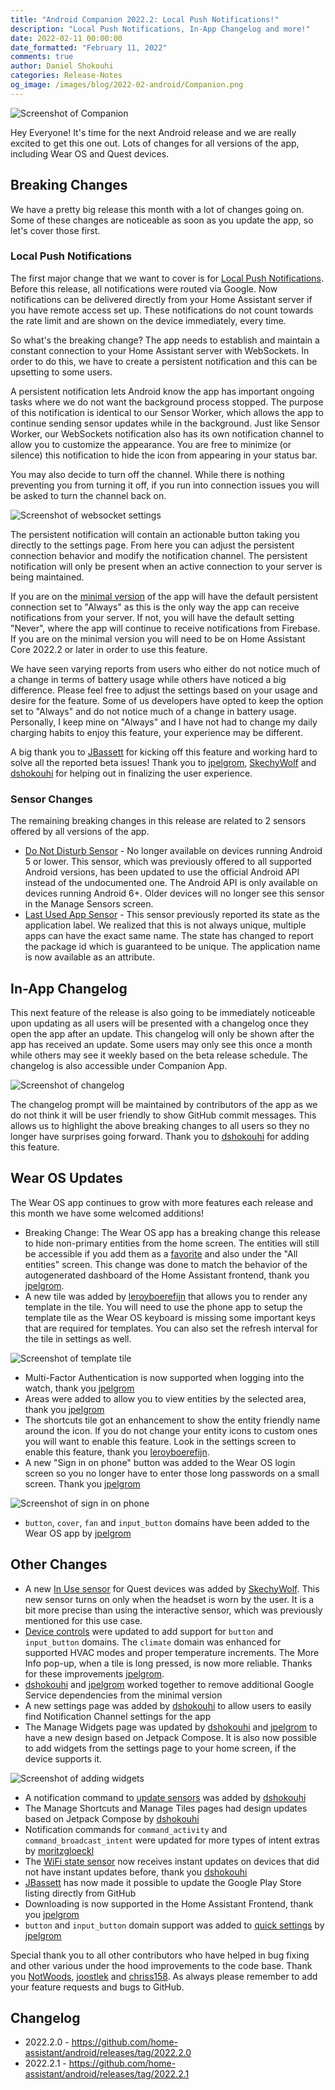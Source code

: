 ```yaml
---
title: "Android Companion 2022.2: Local Push Notifications!"
description: "Local Push Notifications, In-App Changelog and more!"
date: 2022-02-11 00:00:00
date_formatted: "February 11, 2022"
comments: true
author: Daniel Shokouhi
categories: Release-Notes
og_image: /images/blog/2022-02-android/Companion.png
---
```



![Screenshot of Companion](/images/blog/2022-02-android/Companion.png)

Hey Everyone! It's time for the next Android release and we are really excited to get this one out. Lots of changes for all versions of the app, including Wear OS and Quest devices.

## Breaking Changes

We have a pretty big release this month with a lot of changes going on. Some of these changes are noticeable as soon as you update the app, so let's cover those first.

### Local Push Notifications

The first major change that we want to cover is for [Local Push Notifications]. Before this release, all notifications were routed via Google. Now notifications can be delivered directly from your Home Assistant server if you have remote access set up. These notifications do not count towards the rate limit and are shown on the device immediately, every time.

<!--more-->

So what's the breaking change? The app needs to establish and maintain a constant connection to your Home Assistant server with WebSockets. In order to do this, we have to create a persistent notification and this can be upsetting to some users.

A persistent notification lets Android know the app has important ongoing tasks where we do not want the background process stopped. The purpose of this notification is identical to our Sensor Worker, which allows the app to continue sending sensor updates while in the background. Just like Sensor Worker, our WebSockets notification also has its own notification channel to allow you to customize the appearance. You are free to minimize (or silence) this notification to hide the icon from appearing in your status bar.

You may also decide to turn off the channel. While there is nothing preventing you from turning it off, if you run into connection issues you will be asked to turn the channel back on.

![Screenshot of websocket settings](/images/blog/2022-02-android/websocket_setting.png)

The persistent notification will contain an actionable button taking you directly to the settings page. From here you can adjust the persistent connection behavior and modify the notification channel. The persistent notification will only be present when an active connection to your server is being maintained.

If you are on the [minimal version] of the app will have the default persistent connection set to "Always" as this is the only way the app can receive notifications from your server. If not, you will have the default setting "Never", where the app will continue to receive notifications from Firebase. If you are on the minimal version you will need to be on Home Assistant Core 2022.2 or later in order to use this feature.

We have seen varying reports from users who either do not notice much of a change in terms of battery usage while others have noticed a big difference. Please feel free to adjust the settings based on your usage and desire for the feature. Some of us developers have opted to keep the option set to "Always" and do not notice much of a change in battery usage. Personally, I keep mine on "Always" and I have not had to change my daily charging habits to enjoy this feature, your experience may be different.

A big thank you to [JBassett] for kicking off this feature and working hard to solve all the reported beta issues! Thank you to [jpelgrom], [SkechyWolf] and [dshokouhi] for helping out in finalizing the user experience.

### Sensor Changes

The remaining breaking changes in this release are related to 2 sensors offered by all versions of the app.

*  [Do Not Disturb Sensor] - No longer available on devices running Android 5 or lower. This sensor, which was previously offered to all supported Android versions, has been updated to use the official Android API instead of the undocumented one. The Android API is only available on devices running Android 6+. Older devices will no longer see this sensor in the Manage Sensors screen.
*  [Last Used App Sensor] - This sensor previously reported its state as the application label. We realized that this is not always unique, multiple apps can have the exact same name. The state has changed to report the package id which is guaranteed to be unique. The application name is now available as an attribute.

## In-App Changelog

This next feature of the release is also going to be immediately noticeable upon updating as all users will be presented with a changelog once they open the app after an update. This changelog will only be shown after the app has received an update. Some users may only see this once a month while others may see it weekly based on the beta release schedule. The changelog is also accessible under Companion App.

![Screenshot of changelog](/images/blog/2022-02-android/changelog.png)

The changelog prompt will be maintained by contributors of the app as we do not think it will be user friendly to show GitHub commit messages. This allows us to highlight the above breaking changes to all users so they no longer have surprises going forward. Thank you to [dshokouhi] for adding this feature.

## Wear OS Updates

The Wear OS app continues to grow with more features each release and this month we have some welcomed additions!

*  Breaking Change: The Wear OS app has a breaking change this release to hide non-primary entities from the home screen. The entities will still be accessible if you add them as a [favorite] and also under the "All entities" screen. This change was done to match the behavior of the autogenerated dashboard of the Home Assistant frontend, thank you [jpelgrom].
*  A new tile was added by [leroyboerefijn] that allows you to render any template in the tile. You will need to use the phone app to setup the template tile as the Wear OS keyboard is missing some important keys that are required for templates. You can also set the refresh interval for the tile in settings as well.

![Screenshot of template tile](/images/blog/2022-02-android/template_tile.png)

*  Multi-Factor Authentication is now supported when logging into the watch, thank you [jpelgrom]
*  Areas were added to allow you to view entities by the selected area, thank you [jpelgrom]
*  The shortcuts tile got an enhancement to show the entity friendly name around the icon. If you do not change your entity icons to custom ones you will want to enable this feature. Look in the settings screen to enable this feature, thank you [leroyboerefijn].
*  A new "Sign in on phone" button was added to the Wear OS login screen so you no longer have to enter those long passwords on a small screen. Thank you [jpelgrom]

![Screenshot of sign in on phone](/images/blog/2022-02-android/sign_in_on_phone.png)

*  `button`, `cover`, `fan` and `input_button` domains have been added to the Wear OS app by [jpelgrom]

## Other Changes

*  A new [In Use sensor] for Quest devices was added by [SkechyWolf]. This new sensor turns on only when the headset is worn by the user. It is a bit more precise than using the interactive sensor, which was previously mentioned for this use case.
*  [Device controls] were updated to add support for `button` and `input_button` domains. The `climate` domain was enhanced for supported HVAC modes and proper temperature increments. The More Info pop-up, when a tile is long pressed, is now more reliable. Thanks for these improvements [jpelgrom].
*  [dshokouhi] and [jpelgrom] worked together to remove additional Google Service dependencies from the minimal version
*  A new settings page was added by [dshokouhi] to allow users to easily find Notification Channel settings for the app
*  The Manage Widgets page was updated by [dshokouhi] and [jpelgrom] to have a new design based on Jetpack Compose. It is also now possible to add widgets from the settings page to your home screen, if the device supports it.

![Screenshot of adding widgets](/images/blog/2022-02-android/add_widget.png)

*  A notification command to [update sensors] was added by [dshokouhi]
*  The Manage Shortcuts and Manage Tiles pages had design updates based on Jetpack Compose by [dshokouhi]
*  Notification commands for `command_activity` and `command_broadcast_intent` were updated for more types of intent extras by [moritzgloeckl]
*  The [WiFi state sensor] now receives instant updates on devices that did not have instant updates before, thank you [dshokouhi]
*  [JBassett] has now made it possible to update the Google Play Store listing directly from GitHub
*  Downloading is now supported in the Home Assistant Frontend, thank you [jpelgrom]
*  `button` and `input_button` domain support was added to [quick settings] by [jpelgrom]

Special thank you to all other contributors who have helped in bug fixing and other various under the hood improvements to the code base. Thank you [NotWoods], [joostlek] and [chriss158]. As always please remember to add your feature requests and bugs to GitHub.

## Changelog

- 2022.2.0 - https://github.com/home-assistant/android/releases/tag/2022.2.0
- 2022.2.1 - https://github.com/home-assistant/android/releases/tag/2022.2.1


[dshokouhi]: https://github.com/dshokouhi
[JBassett]: https://github.com/JBassett
[SkechyWolf]: https://github.com/SkechyWolf
[jpelgrom]: https://github.com/jpelgrom
[NotWoods]: https://github.com/NotWoods
[joostlek]: https://github.com/joostlek
[chriss158]: https://github.com/chriss158
[leroyboerefijn]: https://github.com/leroyboerefijn
[moritzgloeckl]: https://github.com/moritzgloeckl
[announced]: https://blogs.windows.com/windows-insider/2021/10/20/introducing-android-apps-on-windows-11-to-windows-insiders/
[Last Used App]: https://companion.home-assistant.io/docs/core/sensors#last-used-app-sensor
[minimal version]: https://companion.home-assistant.io/docs/core/android-flavors
[Firebase]: https://companion.home-assistant.io/docs/notifications/notification-details
[Local Push Notifications]: https://companion.home-assistant.io/docs/notifications/notification-local
[Last Used App Sensor]: https://companion.home-assistant.io/docs/core/sensors#last-used-app-sensor
[Do Not Disturb Sensor]: https://companion.home-assistant.io/docs/core/sensors#do-not-disturb-sensor
[In Use sensor]: https://companion.home-assistant.io/docs/oculus-quest/#sensor-list
[Device controls]: https://companion.home-assistant.io/docs/integrations/android-power-menu
[quick settings]: https://companion.home-assistant.io/docs/integrations/android-quick-settings
[WiFi state sensor]: https://companion.home-assistant.io/docs/core/sensors#connection-type-sensor
[update sensors]: https://companion.home-assistant.io/docs/notifications/notification-commands#update-sensors
[favorite]: https://companion.home-assistant.io/docs/wear-os/#favorites
